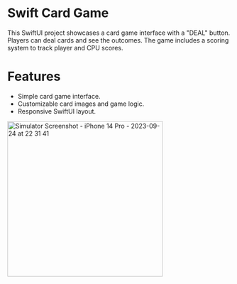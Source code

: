 # Swift Card Game

This SwiftUI project showcases a card game interface with a "DEAL" button. Players can deal cards and see the outcomes. The game includes a scoring system to track player and CPU scores.

# Features
- Simple card game interface.
- Customizable card images and game logic.
- Responsive SwiftUI layout.

<img src="https://user-images.githubusercontent.com/107211461/270206843-bbce5441-03a5-4c95-9a50-97f73b269eb1.png" alt="Simulator Screenshot - iPhone 14 Pro - 2023-09-24 at 22 31 41" width="350">
